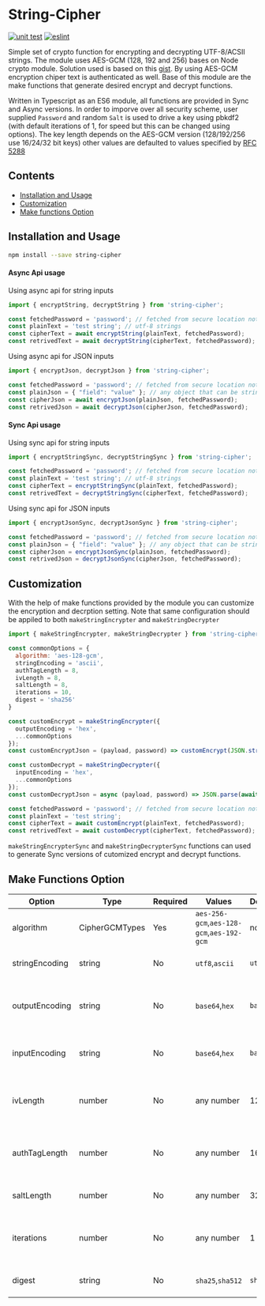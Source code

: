 # String-Cipher

[![unit test](https://github.com/limplash/string-cipher/actions/workflows/unit-test.yml/badge.svg)](https://github.com/limplash/string-cipher/actions/workflows/unit-test.yml)
[![eslint](https://github.com/limplash/string-cipher/actions/workflows/eslint.yml/badge.svg)](https://github.com/limplash/string-cipher/actions/workflows/eslint.yml)

Simple set of crypto function for encrypting and decrypting UTF-8/ACSII strings. The module uses AES-GCM (128, 192 and 256) bases on Node crypto module.  Solution used is based on this [gist](https://gist.github.com/AndiDittrich/4629e7db04819244e843). By using AES-GCM encryption chiper text is authenticated as well. Base of this module are the make functions that generate desired encrypt and decrypt functions. 

Written in Typescript as an ES6 module, all functions are provided in Sync and Async versions. In order to imporve over all security scheme, user supplied `Password` and random `Salt` is used to drive a key using pbkdf2 (with default iterations of 1, for speed but this can be changed using options). The key length depends on the AES-GCM version (128/192/256 use 16/24/32 bit keys) other values are defaulted to values specified by [RFC 5288](https://tools.ietf.org/html/rfc5288)

## Contents

- [Installation and Usage](#installation-and-usage)
- [Customization](#customization)
- [Make functions Option](#make-functions-option)

## Installation and Usage

```sh
npm install --save string-cipher

```
#### Async Api usage
Using async api for string inputs
```javascript
import { encryptString, decryptString } from 'string-cipher';

const fetchedPassword = 'password'; // fetched from secure location not to placed in code like this 
const plainText = 'test string'; // utf-8 strings
const cipherText = await encryptString(plainText, fetchedPassword);
const retrivedText = await decryptString(cipherText, fetchedPassword);
```
Using async api for JSON inputs
```javascript
import { encryptJson, decryptJson } from 'string-cipher';

const fetchedPassword = 'password'; // fetched from secure location not to placed in code like this 
const plainJson = { "field": "value" }; // any object that can be stringifed by JSON.stringify
const cipherJson = await encryptJson(plainJson, fetchedPassword);
const retrivedJson = await decryptJson(cipherJson, fetchedPassword);
```
#### Sync Api usage
Using sync api for string inputs
```javascript
import { encryptStringSync, decryptStringSync } from 'string-cipher';

const fetchedPassword = 'password'; // fetched from secure location not to placed in code like this 
const plainText = 'test string'; // utf-8 strings
const cipherText = encryptStringSync(plainText, fetchedPassword);
const retrivedText = decryptStringSync(cipherText, fetchedPassword);
```
Using sync api for JSON inputs
```javascript
import { encryptJsonSync, decryptJsonSync } from 'string-cipher';

const fetchedPassword = 'password'; // fetched from secure location not to placed in code like this 
const plainJson = { "field": "value" }; // any object that can be stringifed by JSON.stringify
const cipherJson = encryptJsonSync(plainJson, fetchedPassword);
const retrivedJson = decryptJsonSync(cipherJson, fetchedPassword);
```
## Customization
With the help of make functions provided by the module you can customize the encryption and decrption setting. Note that same configuration should be appiled to both  `makeStringEncrypter` and `makeStringDecrypter` 

```javascript
import { makeStringEncrypter, makeStringDecrypter } from 'string-cipher';

const commonOptions = {
  algorithm: 'aes-128-gcm',
  stringEncoding = 'ascii',
  authTagLength = 8,
  ivLength = 8,
  saltLength = 8,
  iterations = 10,
  digest = 'sha256'
}

const customEncrypt = makeStringEncrypter({
  outputEncoding = 'hex',
  ...commonOptions
});
const customEncryptJson = (payload, password) => customEncrypt(JSON.stringify(payload), password);

const customDecrypt = makeStringDecrypter({
  inputEncoding = 'hex',
  ...commonOptions
});
const customDecryptJson = async (payload, password) => JSON.parse(await customDecrypt(payload, password));

const fetchedPassword = 'password'; // fetched from secure location not to placed in code like this 
const plainText = 'test string';
const cipherText = await customEncrypt(plainText, fetchedPassword);
const retrivedText = await customDecrypt(cipherText, fetchedPassword);

```
`makeStringEncrypterSync` and `makeStringDecrypterSync` functions can used to generate Sync versions of cutomized encrypt and decrypt functions.
## Make Functions Option
|Option|Type|Required|Values|Default|Notes|
|------|----|--------|------|-------|-----|
|algorithm|CipherGCMTypes|Yes|`aes-256-gcm`,`aes-128-gcm`,`aes-192-gcm`|none||
|stringEncoding|string|No|`utf8`,`ascii`|`utf8`|encoding format of the input string|
|outputEncoding|string|No|`base64`,`hex`|`base64`|only for encryption function output format|
|inputEncoding|string|No|`base64`,`hex`|`base64`|only for decryption function input format|
|ivLength|number|No|any number|12|Security of encryption depends on this 12 is recomemded|  
|authTagLength|number|No|any number|16|Security of encryption depends on this 16 is recomemded|
|saltLength|number|No|any number|32|Used for password generation|
|iterations|number|No|any number|1|Used by pbkdf2 to drive key, main factor is speed|
|digest|string|No|`sha25`,`sha512`|`sha256`|Used by pbkdf2 to drive key|

